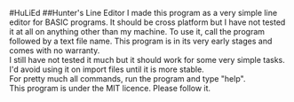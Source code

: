 #HuLiEd
##Hunter's Line Editor
I made this program as a very simple line editor for BASIC programs. It should be cross platform but I have not tested it at all on anything other than my machine.
To use it, call the program followed by a text file name. This program is in its very early stages and comes with no warranty.
<br/>
I still have not tested it much but it should work for some very simple tasks. I'd avoid using it on import files until it is more stable.
<br/>
For pretty much all commands, run the program and type "help".
<br/>
This program is under the MIT licence. Please follow it.